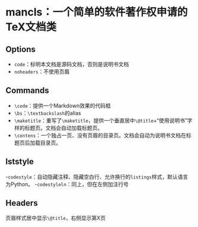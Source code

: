 # mancls：一个简单的软件著作权申请的TeX文档类

## Options
- `code`：标明本文档是源码文档，否则是说明书文档
- `noheaders`：不使用页眉

## Commands
- `\code`：提供一个Markdown效果的代码框
- `\bs`：`\textbackslash`的alias
- `\maketitle`：重写了`\maketitle`，提供一个垂直居中`\@title`+“使用说明书”字样的标题页。文档会自动加载标题页。
- `\contens`：一个独占一页、没有页眉的目录页。文档会自动为说明书文档在标题页后加载目录页。

## lststyle
-`codestyle`：自动隐藏注释、隐藏空白行、允许换行的`listings`样式，默认语言为Python。
-`codestyleln`：同上，但在左侧加注行号

## Headers
页眉样式居中显示`\@title`，右侧显示第X页
